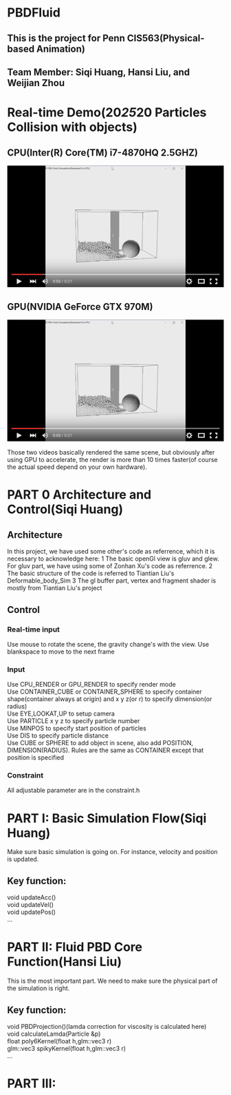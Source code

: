 # PBDFluid
## This is the project for Penn CIS563(Physical-based Animation)
## Team Member: Siqi Huang, Hansi Liu, and Weijian Zhou

# Real-time Demo(20*25*20 Particles Collision with objects)
## CPU(Inter(R) Core(TM) i7-4870HQ 2.5GHZ)
[![ScreenShot](pic/screenshot.png)](https://youtu.be/hTkOVZNK4sQ)

## GPU(NVIDIA GeForce GTX 970M)
[![ScreenShot](pic/screenshot.png)](https://youtu.be/-JkCEV8yWuM)

Those two videos basically rendered the same scene, but obviously after using GPU to accelerate, the render is more than 10 times faster(of course the actual speed depend on your own hardware).

# PART 0 Architecture and Control(Siqi Huang)
## Architecture
In this project, we have used some other's code as referrence, which it is necessary to acknowledge here:
1 The basic openGl view is gluv and glew. For gluv part, we have using some of Zonhan Xu's code as referrence.
2 The basic structure of the code is referred to Tiantian Liu's Deformable_body_Sim
3 The gl buffer part, vertex and fragment shader is mostly from Tiantian Liu's project

## Control
### Real-time input
Use mouse to rotate the scene, the gravity change's with the view.
Use blankspace to move to the next frame

### Input
Use CPU_RENDER or GPU_RENDER to specify render mode<br>
Use CONTAINER_CUBE or CONTAINER_SPHERE to specify container shape(container always at origin) and x y z(or r) to specify dimension(or radius)<br>
Use EYE,LOOKAT,UP to setup camera<br>
Use PARTICLE x y z to specify particle number<br>
Use MINPOS to specify start position of particles<br>
Use DIS to specify particle distance<br>
Use CUBE or SPHERE to add object in scene, also add POSITION, DIMENSION(RADIUS). Rules are the same as CONTAINER except that position is specified<br>

### Constraint
All adjustable parameter are in the constraint.h

# PART I: Basic Simulation Flow(Siqi Huang)
Make sure basic simulation is going on. For instance, velocity and position is updated.
## Key function:
void updateAcc()<br>
void updateVel()<br>
void updatePos()<br>
...

# PART II: Fluid PBD Core Function(Hansi Liu)
This is the most important part. We need to make sure the physical part of the simulation is right. 
## Key function:
void PBDProjection()(lamda correction for viscosity is calculated here)<br>
void calculateLamda(Particle &p)<br>
float poly6Kernel(float h,glm::vec3 r)<br>
glm::vec3 spikyKernel(float h,glm::vec3 r)<br>
...

# PART III: 
